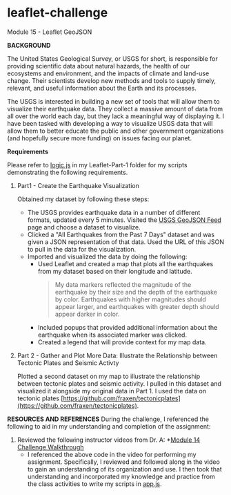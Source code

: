 # leaflet-challenge
Module 15 - Leaflet GeoJSON

**BACKGROUND**

The United States Geological Survey, or USGS for short, is responsible for providing scientific data about natural hazards, the health of our ecosystems and environment, and the impacts of climate and land-use change. Their scientists develop new methods and tools to supply timely, relevant, and useful information about the Earth and its processes.

The USGS is interested in building a new set of tools that will allow them to visualize their earthquake data. They collect a massive amount of data from all over the world each day, but they lack a meaningful way of displaying it. I have been tasked with developing a way to visualize USGS data that will allow them to better educate the public and other government organizations (and hopefully secure more funding) on issues facing our planet.

**Requirements**

Please refer to [logic.js](https://github.com/rperez025/leaflet-challenge/blob/main/static/js/logic.js) in my Leaflet-Part-1 folder for my scripts demonstrating the following requirements. 

1. Part1 - Create the Earthquake Visualization

   Obtained my dataset by following these steps:
   * The USGS provides earthquake data in a number of different formats, updated every 5 minutes. Visited the [USGS GeoJSON Feed](https://earthquake.usgs.gov/earthquakes/feed/v1.0/geojson.php) page and choose a dataset to visualize.
   * Clicked a "All Earthquakes from the Past 7 Days" dataset and was given a JSON representation of that data. Used the URL of this JSON to pull in the data for the visualization.
   * Imported and visualized the data by doing the following:
        - Used Leaflet and created a map that plots all the earthquakes from my dataset based on their longitude and latitude.
           > My data markers reflected the magnitude of the earthquake by their size and the depth of the earthquake by color. Earthquakes with higher magnitudes should appear larger, and earthquakes with greater depth should appear darker in color.
        - Included popups that provided additional information about the earthquake when its associated marker was clicked.
        - Created a legend that will provide context for my map data.

2. Part 2 - Gather and Plot More Data: Illustrate the Relationship between Tectonic Plates and Seismic Activty

   Plotted a second dataset on my map to illustrate the relationship between tectonic plates and seismic activity. I pulled in this dataset and visualized it alongside my original data in Part 1. I used the data on tectonic plates [https://github.com/fraxen/tectonicplates](https://github.com/fraxen/tectonicplates).

**RESOURCES AND REFERENCES**
During the challenge, I referenced the following to aid in my understanding and completion of the assignment:

1. Reviewed the following instructor videos from Dr. A:
   *[Module 14 Challenge Walkthrough](https://youtu.be/j7Q3Ax0d7vs)
     - I referenced the above code in the video for performing my assignment. Specifically, I reviewed and followed along in the video to gain an understanding of its organization and use. I then took that understanding and incorporated my knowledge and practice from the class activities to write my scripts in [app.js](https://github.com/rperez025/belly-button-challenge/blob/main/static/js/app.js).
